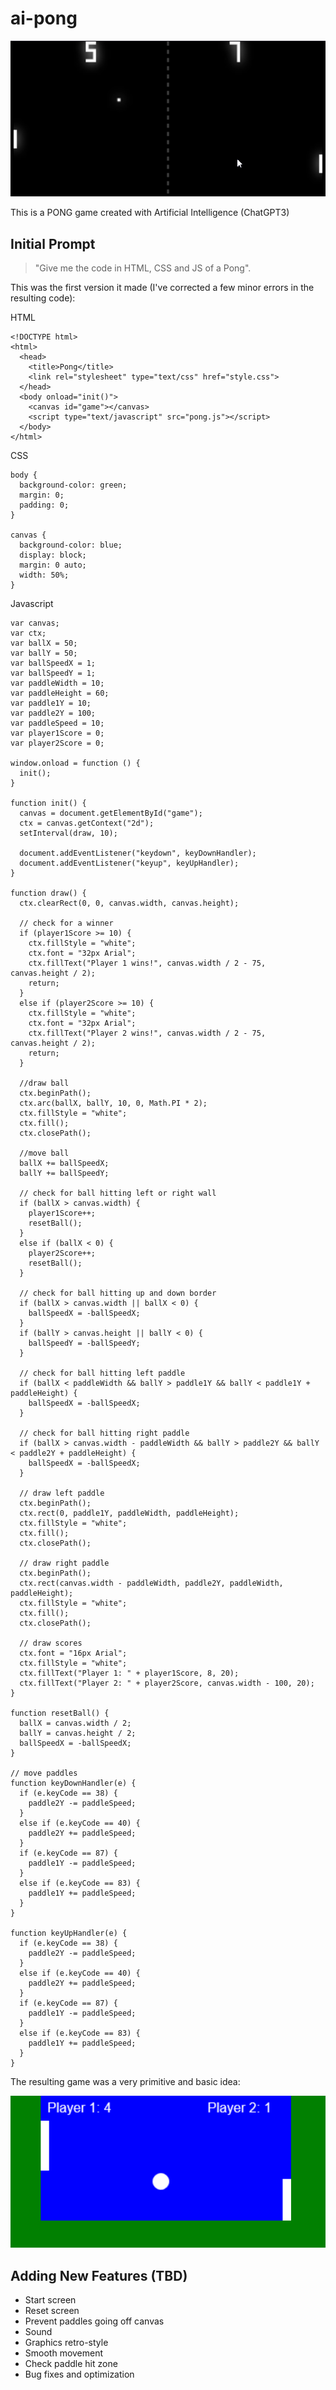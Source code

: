 # ai-pong

![Preview](https://raw.githubusercontent.com/intermosh/ai-pong/main/preview.gif)

This is a PONG game created with Artificial Intelligence (ChatGPT3)

## Initial Prompt

> "Give me the code in HTML, CSS and JS of a Pong".
>
This was the first version it made (I've corrected a few minor errors in the resulting code):

HTML
```
<!DOCTYPE html>
<html>
  <head>
    <title>Pong</title>
    <link rel="stylesheet" type="text/css" href="style.css">
  </head>
  <body onload="init()">
    <canvas id="game"></canvas>
    <script type="text/javascript" src="pong.js"></script>
  </body>
</html>
```

CSS
```
body {
  background-color: green;
  margin: 0;
  padding: 0;
}

canvas {
  background-color: blue;
  display: block;
  margin: 0 auto;
  width: 50%;
}
```

Javascript
```
var canvas;
var ctx;
var ballX = 50;
var ballY = 50;
var ballSpeedX = 1;
var ballSpeedY = 1;
var paddleWidth = 10;
var paddleHeight = 60;
var paddle1Y = 10;
var paddle2Y = 100;
var paddleSpeed = 10;
var player1Score = 0;
var player2Score = 0;

window.onload = function () {
  init();
}

function init() {
  canvas = document.getElementById("game");
  ctx = canvas.getContext("2d");
  setInterval(draw, 10);

  document.addEventListener("keydown", keyDownHandler);
  document.addEventListener("keyup", keyUpHandler);
}

function draw() {
  ctx.clearRect(0, 0, canvas.width, canvas.height);

  // check for a winner
  if (player1Score >= 10) {
    ctx.fillStyle = "white";
    ctx.font = "32px Arial";
    ctx.fillText("Player 1 wins!", canvas.width / 2 - 75, canvas.height / 2);
    return;
  }
  else if (player2Score >= 10) {
    ctx.fillStyle = "white";
    ctx.font = "32px Arial";
    ctx.fillText("Player 2 wins!", canvas.width / 2 - 75, canvas.height / 2);
    return;
  }

  //draw ball
  ctx.beginPath();
  ctx.arc(ballX, ballY, 10, 0, Math.PI * 2);
  ctx.fillStyle = "white";
  ctx.fill();
  ctx.closePath();

  //move ball
  ballX += ballSpeedX;
  ballY += ballSpeedY;

  // check for ball hitting left or right wall
  if (ballX > canvas.width) {
    player1Score++;
    resetBall();
  }
  else if (ballX < 0) {
    player2Score++;
    resetBall();
  }

  // check for ball hitting up and down border
  if (ballX > canvas.width || ballX < 0) {
    ballSpeedX = -ballSpeedX;
  }
  if (ballY > canvas.height || ballY < 0) {
    ballSpeedY = -ballSpeedY;
  }

  // check for ball hitting left paddle
  if (ballX < paddleWidth && ballY > paddle1Y && ballY < paddle1Y + paddleHeight) {
    ballSpeedX = -ballSpeedX;
  }

  // check for ball hitting right paddle
  if (ballX > canvas.width - paddleWidth && ballY > paddle2Y && ballY < paddle2Y + paddleHeight) {
    ballSpeedX = -ballSpeedX;
  }

  // draw left paddle
  ctx.beginPath();
  ctx.rect(0, paddle1Y, paddleWidth, paddleHeight);
  ctx.fillStyle = "white";
  ctx.fill();
  ctx.closePath();

  // draw right paddle
  ctx.beginPath();
  ctx.rect(canvas.width - paddleWidth, paddle2Y, paddleWidth, paddleHeight);
  ctx.fillStyle = "white";
  ctx.fill();
  ctx.closePath();

  // draw scores
  ctx.font = "16px Arial";
  ctx.fillStyle = "white";
  ctx.fillText("Player 1: " + player1Score, 8, 20);
  ctx.fillText("Player 2: " + player2Score, canvas.width - 100, 20);
}

function resetBall() {
  ballX = canvas.width / 2;
  ballY = canvas.height / 2;
  ballSpeedX = -ballSpeedX;
}

// move paddles
function keyDownHandler(e) {
  if (e.keyCode == 38) {
    paddle2Y -= paddleSpeed;
  }
  else if (e.keyCode == 40) {
    paddle2Y += paddleSpeed;
  }
  if (e.keyCode == 87) {
    paddle1Y -= paddleSpeed;
  }
  else if (e.keyCode == 83) {
    paddle1Y += paddleSpeed;
  }
}

function keyUpHandler(e) {
  if (e.keyCode == 38) {
    paddle2Y -= paddleSpeed;
  }
  else if (e.keyCode == 40) {
    paddle2Y += paddleSpeed;
  }
  if (e.keyCode == 87) {
    paddle1Y -= paddleSpeed;
  }
  else if (e.keyCode == 83) {
    paddle1Y += paddleSpeed;
  }
}
```

The resulting game was a very primitive and basic idea:

![First version of AI Pong](https://raw.githubusercontent.com/intermosh/ai-pong/main/pong1.gif)

## Adding New Features (TBD)

* Start screen
* Reset screen
* Prevent paddles going off canvas
* Sound
* Graphics retro-style
* Smooth movement
* Check paddle hit zone
* Bug fixes and optimization
